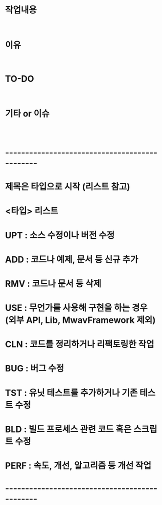 # 작업내용
<br/>

# 이유
<br/>

# TO-DO
<br/>

# 기타 or 이슈
<br/>
<br/>


# ----------------------------------------------
# 제목은 타입으로 시작 (리스트 참고)
#  <타입> 리스트
# UPT  : 소스 수정이나 버전 수정
# ADD  : 코드나 예제, 문서 등 신규 추가
# RMV  : 코드나 문서 등 삭제
# USE  : 무언가를 사용해 구현을 하는 경우 (외부 API, Lib, MwavFramework 제외)
# CLN  : 코드를 정리하거나 리팩토링한 작업
# BUG  : 버그 수정
# TST  : 유닛 테스트를 추가하거나 기존 테스트 수정
# BLD  : 빌드 프로세스 관련 코드 혹은 스크립트 수정
# PERF : 속도, 개선, 알고리즘 등 개선 작업
# ----------------------------------------------
